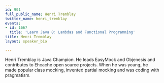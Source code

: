 ```yaml
---
id: 901
full_public_name: Henri Tremblay
twitter_name: henri_tremblay
events:
- id: 1667
  title: 'Learn Java 8: Lambdas and Functional Programming'
title: Henri Tremblay
layout: speaker_bio

---
```

Henri Tremblay is Java Champion. He leads EasyMock and Objenesis and contributes to Ehcache open source projects. When he was young, he made popular class mocking, invented partial mocking and was coding with pragmatism.